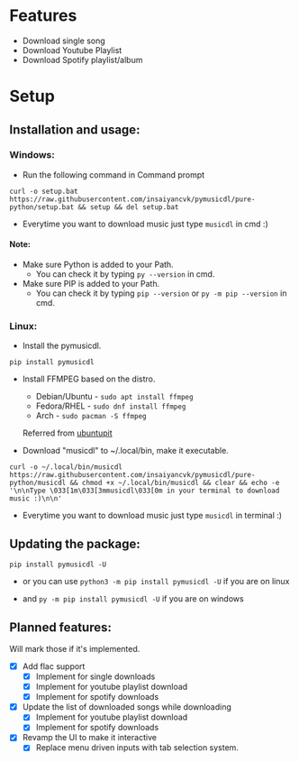 # Features
* Download single song
* Download Youtube Playlist
* Download Spotify playlist/album

# Setup

## Installation and usage:

### **Windows:**

* Run the following command in Command prompt

```
curl -o setup.bat https://raw.githubusercontent.com/insaiyancvk/pymusicdl/pure-python/setup.bat && setup && del setup.bat
```

* Everytime you want to download music just type `musicdl` in cmd :)

#### **Note:**
* Make sure Python is added to your Path.
    * You can check it by typing `py --version` in cmd.
* Make sure PIP is added to your Path.
    * You can check it by typing `pip --version` or `py -m pip --version` in cmd.

### **Linux:**

* Install the pymusicdl.
```
pip install pymusicdl
```
* Install FFMPEG based on the distro.
    * Debian/Ubuntu - `sudo apt install ffmpeg`
    * Fedora/RHEL - `sudo dnf install ffmpeg`
    * Arch - `sudo pacman -S ffmpeg`

    Referred from [ubuntupit](https://www.ubuntupit.com/how-to-install-and-use-ffmpeg-on-linux-distros-beginners-guide/)
* Download "musicdl" to ~/.local/bin, make it executable.
```
curl -o ~/.local/bin/musicdl https://raw.githubusercontent.com/insaiyancvk/pymusicdl/pure-python/musicdl && chmod +x ~/.local/bin/musicdl && clear && echo -e '\n\nType \033[1m\033[3mmusicdl\033[0m in your terminal to download music :)\n\n'
```

* Everytime you want to download music just type `musicdl` in terminal :)

## Updating the package:
```
pip install pymusicdl -U
```

* or you can use `python3 -m pip install pymusicdl -U` if you are on linux

* and `py -m pip install pymusicdl -U` if you are on windows

## Planned features:
Will mark those if it's implemented.
- [x] Add flac support
    - [x] Implement for single downloads
    - [x] Implement for youtube playlist download
    - [x] Implement for spotify downloads
- [x] Update the list of downloaded songs while downloading
    - [x] Implement for youtube playlist download
    - [x] Implement for spotify downloads
- [x] Revamp the UI to make it interactive
    - [x] Replace menu driven inputs with tab selection system.